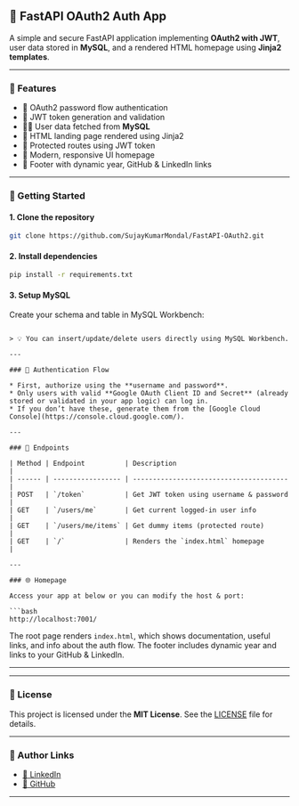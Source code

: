 ## 🚀 FastAPI OAuth2 Auth App

A simple and secure FastAPI application implementing **OAuth2 with JWT**, user data stored in **MySQL**, and a rendered HTML homepage using **Jinja2 templates**.

---

### 📁 Features

* 🔐 OAuth2 password flow authentication
* 🔑 JWT token generation and validation
* 🧑‍💻 User data fetched from **MySQL**
* 📄 HTML landing page rendered using Jinja2
* 🧭 Protected routes using JWT token
* 🎯 Modern, responsive UI homepage
* 🔗 Footer with dynamic year, GitHub & LinkedIn links

---

### 🏁 Getting Started

#### 1. Clone the repository

```bash
git clone https://github.com/SujayKumarMondal/FastAPI-OAuth2.git
```

#### 2. Install dependencies

```bash
pip install -r requirements.txt
```

#### 3. Setup MySQL

Create your schema and table in MySQL Workbench:

```

> 💡 You can insert/update/delete users directly using MySQL Workbench.

---

### 🔐 Authentication Flow

* First, authorize using the **username and password**.
* Only users with valid **Google OAuth Client ID and Secret** (already stored or validated in your app logic) can log in.
* If you don’t have these, generate them from the [Google Cloud Console](https://console.cloud.google.com/).

---

### 📄 Endpoints

| Method | Endpoint          | Description                             |
| ------ | ----------------- | --------------------------------------- |
| POST   | `/token`          | Get JWT token using username & password |
| GET    | `/users/me`       | Get current logged-in user info         |
| GET    | `/users/me/items` | Get dummy items (protected route)       |
| GET    | `/`               | Renders the `index.html` homepage       |

---

### 🌐 Homepage

Access your app at below or you can modify the host & port:

```bash
http://localhost:7001/
```

The root page renders `index.html`, which shows documentation, useful links, and info about the auth flow. The footer includes dynamic year and links to your GitHub & LinkedIn.

---

---

### 📜 License

This project is licensed under the **MIT License**. See the [LICENSE](./LICENSE) file for details.

---

### 🔗 Author Links

* [💼 LinkedIn](https://www.linkedin.com/in/sujay-kumar-mondal-a125481b7/)
* [🔗 GitHub](https://github.com/SujayKumarMondal)

---

